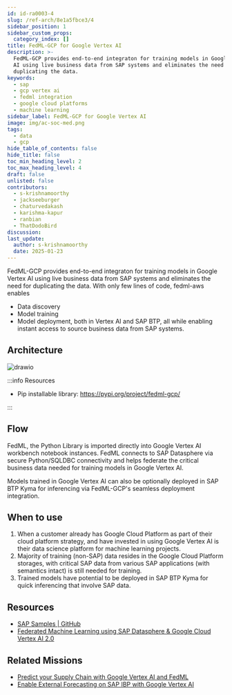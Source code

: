 ```yaml
---
id: id-ra0003-4
slug: /ref-arch/8e1a5fbce3/4
sidebar_position: 1
sidebar_custom_props:
  category_index: []
title: FedML-GCP for Google Vertex AI
description: >-
  FedML-GCP provides end-to-end integraton for training models in Google Vertex
  AI using live business data from SAP systems and eliminates the need for
  duplicating the data.
keywords:
  - sap
  - gcp vertex ai
  - fedml integration
  - google cloud platforms
  - machine learning
sidebar_label: FedML-GCP for Google Vertex AI
image: img/ac-soc-med.png
tags:
  - data
  - gcp
hide_table_of_contents: false
hide_title: false
toc_min_heading_level: 2
toc_max_heading_level: 4
draft: false
unlisted: false
contributors:
  - s-krishnamoorthy
  - jackseeburger
  - chaturvedakash
  - karishma-kapur
  - ranbian
  - ThatDodoBird
discussion: 
last_update:
  author: s-krishnamoorthy
  date: 2025-01-23
---
```


FedML-GCP provides end-to-end integraton for training models in Google Vertex AI using live business data from SAP systems and eliminates the need for duplicating the data. With only few lines of code, fedml-aws enables 
- Data discovery
- Model training
- Model deployment, both in Vertex AI and SAP BTP, all while enabling instant access to source business data from SAP systems.


## Architecture

![drawio](drawio/fedml-gcp.drawio)

:::info Resources

- Pip installable library: https://pypi.org/project/fedml-gcp/ 

:::

## Flow 

FedML, the Python Library is imported directly into Google Vertex AI workbench notebook instances. FedML connects to SAP Datasphere via secure Python/SQLDBC connectivity and helps federate the critical business data needed for training models in Google Vertex AI. 

Models trained in Google Vertex AI can also be optionally deployed in SAP BTP Kyma for inferencing via FedML-GCP's seamless deployment integration.

## When to use 

1. When a customer already has Google Cloud Platform as part of their cloud platform strategy, and have invested in using Google Vertex AI is their data science platform for machine learning projects. 
2. Majority of training (non-SAP) data resides in the Google Cloud Platform storages, with critical SAP data from various SAP applications (with semantics intact) is still needed for training.  
3. Trained models have potential to be deployed in SAP BTP Kyma for quick inferencing that involve SAP data. 

## Resources

- [SAP Samples | GitHub ](https://github.com/SAP-samples/datasphere-fedml/tree/main/GCP)
- [Federated Machine Learning using SAP Datasphere & Google Cloud Vertex AI 2.0](https://community.sap.com/t5/technology-blogs-by-sap/federated-machine-learning-using-sap-datasphere-google-cloud-vertex-ai-2-0/ba-p/13527660)

## Related Missions

- [Predict your Supply Chain with Google Vertex AI and FedML](https://discovery-center.cloud.sap/missiondetail/4200)
- [Enable External Forecasting on SAP IBP with Google Vertex AI](https://discovery-center.cloud.sap/missiondetail/4249)